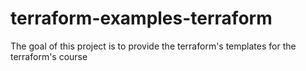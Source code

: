 # terraform-examples-terraform
The goal of this project is to provide the terraform's templates for the terraform's course

